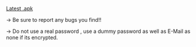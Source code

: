 
[Latest .apk](https://drive.google.com/file/d/16L3C2JJS7jZN6udIWWCWKvUKZGJzKsXA/view?usp=sharing)

-> Be sure to report any bugs you find!! 

-> Do not use a real password , use a dummy password as well as E-Mail as none if its encrypted. 
